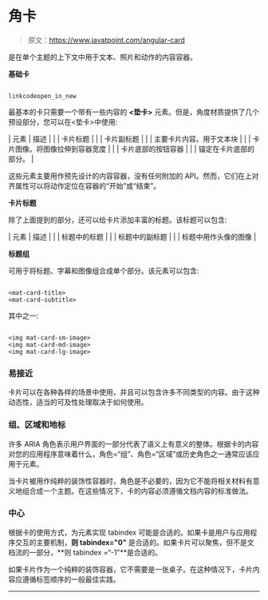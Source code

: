 # 角卡

> 原文：<https://www.javatpoint.com/angular-card>

<mat-card>是在单个主题的上下文中用于文本、照片和动作的内容容器。</mat-card>

**基础卡**

```

linkcodeopen_in_new

```

最基本的卡只需要一个带有一些内容的 **<垫卡>** 元素。但是，角度材质提供了几个预设部分，您可以在<垫卡>中使用:

| 元素 | 描述 |
| <mat-card-title></mat-card-title> | 卡片标题 |
| <mat-card-subtitle></mat-card-subtitle> | 卡片副标题 |
| <mat-card-content></mat-card-content> | 主要卡片内容。用于文本块 |
|  | 卡片图像。将图像拉伸到容器宽度 |
| <mat-card-actions></mat-card-actions> | 卡片底部的按钮容器 |
|  | 锚定在卡片底部的部分。 |

这些元素主要用作预先设计的内容容器，没有任何附加的 API。然而，它们在<mat-card-actions>上对齐属性可以将动作定位在容器的“开始”或“结束”。</mat-card-actions>

**卡片标题**

除了上面提到的部分，<mat-card-header>还可以给卡片添加丰富的标题。该标题可以包含:</mat-card-header>

| 元素 | 描述 |
| <mat-card-title></mat-card-title> | 标题中的标题 |
| <mat-card-subtitle></mat-card-subtitle> | 标题中的副标题 |
|  | 标题中用作头像的图像 |

**标题组**

<mat-card-title-group>可用于将标题、字幕和图像组合成单个部分。该元素可以包含:</mat-card-title-group>

```

<mat-card-title>
<mat-card-subtitle>

```

其中之一:

```

<img mat-card-sm-image>
<img mat-card-md-image>
<img mat-card-lg-image>

```

### 易接近

卡片可以在各种各样的场景中使用，并且可以包含许多不同类型的内容。由于这种动态性，适当的可及性处理取决于如何使用<mat-card>。</mat-card>

### 组、区域和地标

许多 ARIA 角色表示用户界面的一部分代表了语义上有意义的整体。根据卡的内容对您的应用程序意味着什么，角色=“组”、角色=“区域”或历史角色之一通常应该应用于<mat-card>元素。</mat-card>

当卡片被用作纯粹的装饰性容器时，角色是不必要的，因为它不能将相关材料有意义地组合成一个主题。在这些情况下，卡的内容必须遵循文档内容的标准做法。

### 中心

根据卡的使用方式，为<mat-card>元素实现 tabindex 可能是合适的。如果卡是用户与应用程序交互的主要机制，**则 tabindex="0"** 是合适的。如果卡片可以聚焦，但不是文档流的一部分，**则 tabindex =“-1”**是合适的。</mat-card>

如果卡片作为一个纯粹的装饰容器，它不需要是一张桌子。在这种情况下，卡片内容应遵循标签顺序的一般最佳实践。

* * *
